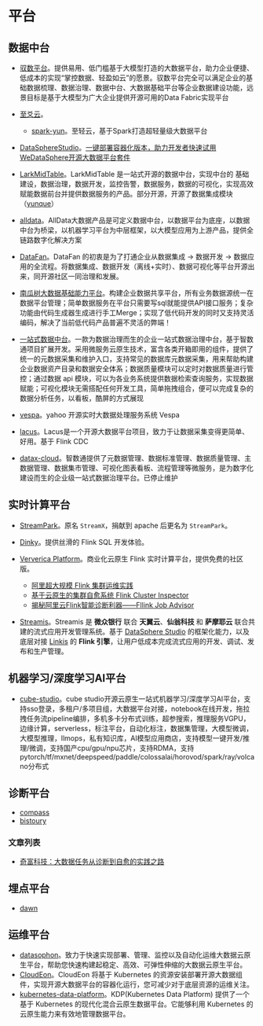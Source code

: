 # 平台

## 数据中台

* [驭数平台](https://gitee.com/data_harness_cloud/data_harness-be)。提供易用、低门槛基于大模型打造的大数据平台，助力企业便捷、低成本的实现“掌控数据、轻盈如云”的愿景。驭数平台完全可以满足企业的基础数据梳理、数据治理、数据中台、大数据基础平台等企业数据建设功能，远景目标是基于大模型为广大企业提供开源可用的Data Fabric实现平台
* [至爻云](https://github.com/isxcode)。
  * [spark-yun](https://github.com/isxcode/spark-yun)。至轻云，基于Spark打造超轻量级大数据平台

* [DataSphereStudio](https://github.com/WeBankFinTech/DataSphereStudio)。[一键部署容器化版本，助力开发者快速试用WeDataSphere开源大数据平台套件](https://mp.weixin.qq.com/s?__biz=MzI4MDkxNzUxMg==&mid=2247490554&idx=1&sn=417e0117457a63b0c81b657159a75081&chksm=ebb0789ddcc7f18ba8e914f51d902cae51992dd722696798f1adda38530aa667f96ae9b0ea5f&mpshare=1&scene=1&srcid=021246jFCXrStdBjL1XebuFy&sharer_shareinfo=fc9255e6d1e0d6c502a1be7b048e5d0e&sharer_shareinfo_first=6aa1d6c897fe994803e1410c0041695b&version=4.1.10.99312&platform=mac#rd)
* [LarkMidTable](https://github.com/birdLark/LarkMidTable)。LarkMidTable 是一站式开源的数据中台，实现中台的 基础建设，数据治理，数据开发，监控告警，数据服务，数据的可视化，实现高效赋能数据前台并提供数据服务的产品。部分开源，开源了数据集成模块（[yunque](https://github.com/birdLark/yunque)）
* [alldata](https://github.com/alldatacenter/alldata)。AllData大数据产品是可定义数据中台，以数据平台为底座，以数据中台为桥梁，以机器学习平台为中层框架，以大模型应用为上游产品，提供全链路数字化解决方案
* [DataFan](http://www.young-datafan.com/)。DataFan 的初衷是为了打通企业从数据集成 -> 数据开发 -> 数据应用的全流程。将数据集成、数据开发（离线+实时）、数据可视化等平台开源出来，同开源社区一同治理和发展。
* [南瓜树大数据基础能力平台](https://gitee.com/yabushan/low-code-data-center)。构建企业数据共享平台，所有业务数据源统一在数据平台管理；简单数据服务在平台只需要写sql就能提供API接口服务；复杂功能由代码生成器生成进行手工Merge；实现了低代码开发的同时又支持灵活编码，解决了当前低代码产品普遍不灵活的弊端！
* [一站式数据中台](https://gitee.com/zrxjava/srt-data)。一款为数据治理而生的企业一站式数据治理中台，基于智数通项目扩展开发。采用微服务云原生技术，富含各类开箱即用的组件，提供了统一的元数据采集和维护入口，支持常见的数据库元数据采集，用来帮助构建企业数据资产目录和数据安全体系；数据质量模块可以定时对数据质量进行管控；通过数据 api 模块，可以为各业务系统提供数据检索查询服务，实现数据赋能；可视化模块无需搭配任何开发工具，简单拖拽组合，便可以完成复杂的数据分析任务，以看板，酷屏的方式展现
* [vespa](https://github.com/vespa-engine/vespa)。yahoo 开源实时大数据处理服务系统 Vespa
* [lacus](https://github.com/eyesmoons/lacus)。Lacus是一个开源大数据平台项目，致力于让数据采集变得更简单、好用。基于 Flink CDC
* [datax-cloud](https://gitee.com/yuwei1203/datax-cloud)。智数通提供了元数据管理、数据标准管理、数据质量管理、主数据管理、数据集市管理、可视化图表看板、流程管理等微服务，是为数字化建设而生的企业级一站式数据治理平台。已停止维护

## 实时计算平台

- [StreamPark](https://streampark.apache.org/)。原名 `StreamX`，捐献到 apache 后更名为 `StreamPark`。
- [Dinky](http://www.dlink.top/)。提供丝滑的 Flink SQL 开发体验。
- [Ververica Platform](https://docs.ververica.com/)。商业化云原生 Flink 实时计算平台，提供免费的社区版。
  - [阿里超大规模 Flink 集群运维实践](https://mp.weixin.qq.com/s?__biz=MzUwOTkwNzQxMg==&mid=2247484900&idx=1&sn=451209b310b1ffbd60d391c71b2e24a5&chksm=f90a5d5fce7dd44947131f82a10a3facf3d16b530aa68b358f2b9261cdad0d6037151d475393&scene=21#wechat_redirect)
  - [基于云原生的集群自愈系统 Flink Cluster Inspector](https://mp.weixin.qq.com/s?__biz=MzUwOTkwNzQxMg==&mid=2247485233&idx=1&sn=d1d90f1fb32253499897199107d839fc&chksm=f90a5f8ace7dd69c25a584ae1913ec835207db8dcc36811cf1eaf0d8560451d97ba4baac4553&mpshare=1&scene=1&srcid=031951ECDuzTAcrZWsRKRqFm&sharer_shareinfo=0a466a355eb1f4be752742d03dd9e0a0&sharer_shareinfo_first=0a466a355eb1f4be752742d03dd9e0a0&version=4.1.10.99312&platform=mac#rd)
  - [揭秘阿里云Flink智能诊断利器——Fllink Job Advisor](https://mp.weixin.qq.com/s?__biz=MzUwOTkwNzQxMg==&mid=2247485357&idx=1&sn=743e735984493af334e794abbd4cb084&chksm=f90a5f16ce7dd600662b02f3b4ef144746c1210a802bdf18fdcad64e55e163724a4ae129bb43&mpshare=1&scene=1&srcid=0319ghHsi43SNgcaj1EN2BlF&sharer_shareinfo=036f728843106c10f944a25e25f7bbbc&sharer_shareinfo_first=036f728843106c10f944a25e25f7bbbc&version=4.1.10.99312&platform=mac#rd)

- [Streamis](https://github.com/WeBankFinTech/Streamis)。Streamis 是 **微众银行** 联合 **天翼云**、**仙翁科技** 和 **萨摩耶云** 联合共建的流式应用开发管理系统。基于 [DataSphere Studio](https://github.com/WeBankFinTech/DataSphereStudio) 的框架化能力，以及底层对接 [Linkis](https://github.com/apache/incubator-linkis) 的 **Flink 引擎**，让用户低成本完成流式应用的开发、调试、发布和生产管理。

## 机器学习/深度学习AI平台

* [cube-studio](https://github.com/tencentmusic/cube-studio)。cube studio开源云原生一站式机器学习/深度学习AI平台，支持sso登录，多租户/多项目组，大数据平台对接，notebook在线开发，拖拉拽任务流pipeline编排，多机多卡分布式训练，超参搜索，推理服务VGPU，边缘计算，serverless，标注平台，自动化标注，数据集管理，大模型微调，大模型推理，llmops，私有知识库，AI模型应用商店，支持模型一键开发/推理/微调，支持国产cpu/gpu/npu芯片，支持RDMA，支持pytorch/tf/mxnet/deepspeed/paddle/colossalai/horovod/spark/ray/volcano分布式

## 诊断平台

* [compass](https://github.com/cubefs/compass)
* [bistoury](https://github.com/qunarcorp/bistoury)

### 文章列表

* [奇富科技：大数据任务从诊断到自愈的实践之路](https://mp.weixin.qq.com/s?__biz=MzA4NDYxNTc2NA==&mid=2247521291&idx=1&sn=f6be13119721653bef98b64559124be2&chksm=9fe6a330a8912a263f67ddaf93318598b23d12af639ff4b6c23a7773883ee342e20f765de369&mpshare=1&scene=1&srcid=0306ERjk7L54zgJWDY4cOK8J&sharer_shareinfo=f166e42e884b0bb18975470d6607df83&sharer_shareinfo_first=ba5392d5b8ec21173ae627c64f53e674&version=4.1.10.99312&platform=mac#rd)

## 埋点平台

* [dawn](https://github.com/eventtracing/dawn)

## 运维平台

* [datasophon](https://github.com/datavane/datasophon)。致力于快速实现部署、管理、监控以及自动化运维大数据云原生平台，帮助您快速构建起稳定、高效、可弹性伸缩的大数据云原生平台。
* [CloudEon](https://github.com/dromara/CloudEon)。CloudEon 将基于 Kubernetes 的资源安装部署开源大数据组件，实现开源大数据平台的容器化运行，您可减少对于底层资源的运维关注。
* [kubernetes-data-platform](https://github.com/linktimecloud/kubernetes-data-platform)。KDP(Kubernetes Data Platform) 提供了一个基于 Kubernetes 的现代化混合云原生数据平台。它能够利用 Kubernetes 的云原生能力来有效地管理数据平台。